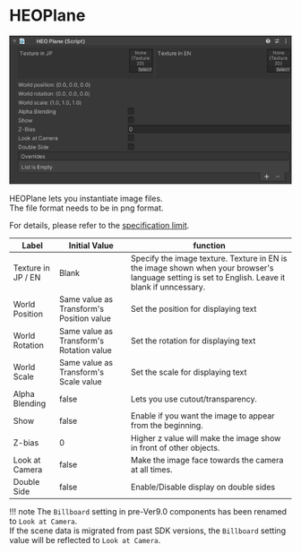 # HEOPlane

![HEOPlane_1](img/HEOPlane_1.jpg)

HEOPlane lets you instantiate image files.  
The file format needs to be in png format.

For details, please refer to the [specification limit](../WorldMakingGuide/UnityGuidelines.md).

|  Label | Initial Value | function |
| ----   | ---- | ---- |
| Texture in JP / EN | Blank | Specify the image texture. Texture in EN is the image shown when your browser's language setting is set to English. Leave it blank if unncessary.  |
| World Position | Same value as Transform's Position value | Set the position for displaying text |
| World Rotation | Same value as Transform's Rotation value | Set the rotation for displaying text |
| World Scale | Same value as Transform's Scale value | Set the scale for displaying text |
| Alpha Blending | false| Lets you use cutout/transparency. |
| Show | false | Enable if you want the image to appear from the beginning. |
| Z-bias | 0 | Higher z value will make the image show in front of other objects. |
| Look at Camera | false | Make the image face towards the camera at all times. |
| Double Side | false | Enable/Disable display on double sides |

!!! note
    The `Billboard` setting in pre-Ver9.0 components has been renamed to `Look at Camera`.<br>
    If the scene data is migrated from past SDK versions, the `Billboard` setting value will be reflected to `Look at Camera`.